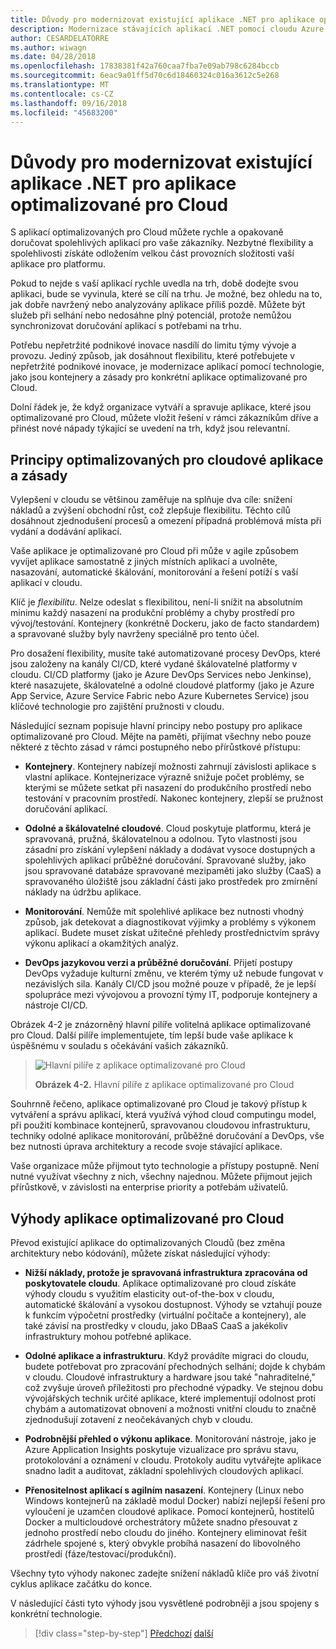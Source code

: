 ```yaml
---
title: Důvody pro modernizovat existující aplikace .NET pro aplikace optimalizované pro Cloud
description: Modernizace stávajících aplikací .NET pomocí cloudu Azure a Windows kontejnery | Důvody pro modernizovat existující aplikace .NET pro aplikace optimalizované pro Cloud
author: CESARDELATORRE
ms.author: wiwagn
ms.date: 04/28/2018
ms.openlocfilehash: 17838381f42a760caa7fba7e09ab798c6284bccb
ms.sourcegitcommit: 6eac9a01ff5d70c6d18460324c016a3612c5e268
ms.translationtype: MT
ms.contentlocale: cs-CZ
ms.lasthandoff: 09/16/2018
ms.locfileid: "45683200"
---
```

# <a name="reasons-to-modernize-existing-net-apps-to-cloud-optimized-applications"></a>Důvody pro modernizovat existující aplikace .NET pro aplikace optimalizované pro Cloud

S aplikací optimalizovaných pro Cloud můžete rychle a opakovaně doručovat spolehlivých aplikací pro vaše zákazníky. Nezbytné flexibility a spolehlivosti získáte odložením velkou část provozních složitosti vaší aplikace pro platformu.

Pokud to nejde s vaší aplikací rychle uvedla na trh, době dodejte svou aplikaci, bude se vyvinula, které se cílí na trhu. Je možné, bez ohledu na to, jak dobře navržený nebo analyzovány aplikace příliš pozdě. Můžete být služeb při selhání nebo nedosáhne plný potenciál, protože nemůžou synchronizovat doručování aplikací s potřebami na trhu.

Potřebu nepřetržité podnikové inovace nasdílí do limitu týmy vývoje a provozu. Jediný způsob, jak dosáhnout flexibilitu, které potřebujete v nepřetržité podnikové inovace, je modernizace aplikací pomocí technologie, jako jsou kontejnery a zásady pro konkrétní aplikace optimalizované pro Cloud.

Dolní řádek je, že když organizace vytváří a spravuje aplikace, které jsou optimalizované pro Cloud, můžete vložit řešení v rámci zákazníkům dříve a přinést nové nápady týkající se uvedení na trh, když jsou relevantní.

## <a name="cloud-optimized-application-principles-and-tenets"></a>Principy optimalizovaných pro cloudové aplikace a zásady 

Vylepšení v cloudu se většinou zaměřuje na splňuje dva cíle: snížení nákladů a zvýšení obchodní růst, což zlepšuje flexibilitu. Těchto cílů dosáhnout zjednodušení procesů a omezení případná problémová místa při vydání a dodávání aplikací.

Vaše aplikace je optimalizované pro Cloud při může v agile způsobem vyvíjet aplikace samostatně z jiných místních aplikací a uvolněte, nasazování, automatické škálování, monitorování a řešení potíží s vaší aplikací v cloudu.

Klíč je *flexibilitu*. Nelze odeslat s flexibilitou, není-li snížit na absolutním minimu každý nasazení na produkční problémy a chyby prostředí pro vývoj/testování. Kontejnery (konkrétně Dockeru, jako de facto standardem) a spravované služby byly navrženy speciálně pro tento účel.

Pro dosažení flexibility, musíte také automatizované procesy DevOps, které jsou založeny na kanály CI/CD, které vydané škálovatelné platformy v cloudu. CI/CD platformy (jako je Azure DevOps Services nebo Jenkinse), které nasazujete, škálovatelné a odolné cloudové platformy (jako je Azure App Service, Azure Service Fabric nebo Azure Kubernetes Service) jsou klíčové technologie pro zajištění pružnosti v cloudu.

Následující seznam popisuje hlavní principy nebo postupy pro aplikace optimalizované pro Cloud. Mějte na paměti, přijímat všechny nebo pouze některé z těchto zásad v rámci postupného nebo přírůstkové přístupu:

-   **Kontejnery**. Kontejnery nabízejí možnosti zahrnují závislosti aplikace s vlastní aplikace. Kontejnerizace výrazně snižuje počet problémy, se kterými se můžete setkat při nasazení do produkčního prostředí nebo testování v pracovním prostředí. Nakonec kontejnery, zlepší se pružnost doručování aplikací.

-   **Odolné a škálovatelné cloudové**. Cloud poskytuje platformu, která je spravovaná, pružná, škálovatelnou a odolnou. Tyto vlastnosti jsou zásadní pro získání vylepšení náklady a dodávat vysoce dostupných a spolehlivých aplikací průběžné doručování. Spravované služby, jako jsou spravované databáze spravované mezipaměti jako služby (CaaS) a spravovaného úložiště jsou základní části jako prostředek pro zmírnění náklady na údržbu aplikace.

-   **Monitorování**. Nemůže mít spolehlivé aplikace bez nutnosti vhodný způsob, jak detekovat a diagnostikovat výjimky a problémy s výkonem aplikací. Budete muset získat užitečné přehledy prostřednictvím správy výkonu aplikací a okamžitých analýz.

-   **DevOps jazykovou verzi a průběžné doručování**. Přijetí postupy DevOps vyžaduje kulturní změnu, ve kterém týmy už nebude fungovat v nezávislých sila. Kanály CI/CD jsou možné pouze v případě, že je lepší spolupráce mezi vývojovou a provozní týmy IT, podporuje kontejnery a nástroje CI/CD.

Obrázek 4-2 je znázorněný hlavní pilíře volitelná aplikace optimalizované pro Cloud. Další pilíře implementujete, tím lepší bude vaše aplikace k úspěšnému v souladu s očekávání vašich zákazníků.

> ![Hlavní pilíře z aplikace optimalizované pro Cloud](./media/image2.png)
>
> **Obrázek 4-2.** Hlavní pilíře z aplikace optimalizované pro Cloud

Souhrnně řečeno, aplikace optimalizované pro Cloud je takový přístup k vytváření a správu aplikací, která využívá výhod cloud computingu model, při použití kombinace kontejnerů, spravovanou cloudovou infrastrukturu, techniky odolné aplikace monitorování, průběžné doručování a DevOps, vše bez nutnosti úprava architektury a recode svoje stávající aplikace.

Vaše organizace může přijmout tyto technologie a přístupy postupně. Není nutné využívat všechny z nich, všechny najednou. Můžete přijmout jejich přírůstkově, v závislosti na enterprise priority a potřebám uživatelů.

## <a name="benefits-of-a-cloud-optimized-application"></a>Výhody aplikace optimalizované pro Cloud

Převod existující aplikace do optimalizovaných Cloudů (bez změna architektury nebo kódování), můžete získat následující výhody:

-   **Nižší náklady, protože je spravovaná infrastruktura zpracována od poskytovatele cloudu**. Aplikace optimalizované pro cloud získáte výhody cloudu s využitím elasticity out-of-the-box v cloudu, automatické škálování a vysokou dostupnost. Výhody se vztahují pouze k funkcím výpočetní prostředky (virtuální počítače a kontejnery), ale také závisí na prostředky v cloudu, jako DBaaS CaaS a jakékoliv infrastruktury mohou potřebné aplikace.

-   **Odolné aplikace a infrastrukturu**. Když provádíte migraci do cloudu, budete potřebovat pro zpracování přechodných selhání; dojde k chybám v cloudu. Cloudové infrastruktury a hardware jsou také "nahraditelné," což zvyšuje úroveň příležitosti pro přechodné výpadky. Ve stejnou dobu vývojářských technik určité aplikace, které implementují odolnost proti chybám a automatizovat obnovení a možnosti vnitřní cloudu to značně zjednodušují zotavení z neočekávaných chyb v cloudu.

-   **Podrobnější přehled o výkonu aplikace**. Monitorování nástroje, jako je Azure Application Insights poskytuje vizualizace pro správu stavu, protokolování a oznámení v cloudu. Protokoly auditu vytvářejte aplikace snadno ladit a auditovat, základní spolehlivých cloudových aplikací.

-   **Přenositelnost aplikací s agilním nasazení**. Kontejnery (Linux nebo Windows kontejnerů na základě modul Docker) nabízí nejlepší řešení pro vyloučení je uzamčen cloudové aplikace. Pomocí kontejnerů, hostitelů Docker a multicloudové orchestrátory můžete snadno přesouvat z jednoho prostředí nebo cloudu do jiného. Kontejnery eliminovat řešit zádrhele spojené s, který obvykle probíhá nasazení do libovolného prostředí (fáze/testovací/produkční).

Všechny tyto výhody nakonec zadejte snížení nákladů klíče pro váš životní cyklus aplikace začátku do konce.

V následující části tyto výhody jsou vysvětlené podrobněji a jsou spojeny s konkrétní technologie.

>[!div class="step-by-step"]
[Předchozí](index.md)
[další](microsoft-technologies-in-cloud-optimized-applications.md)
